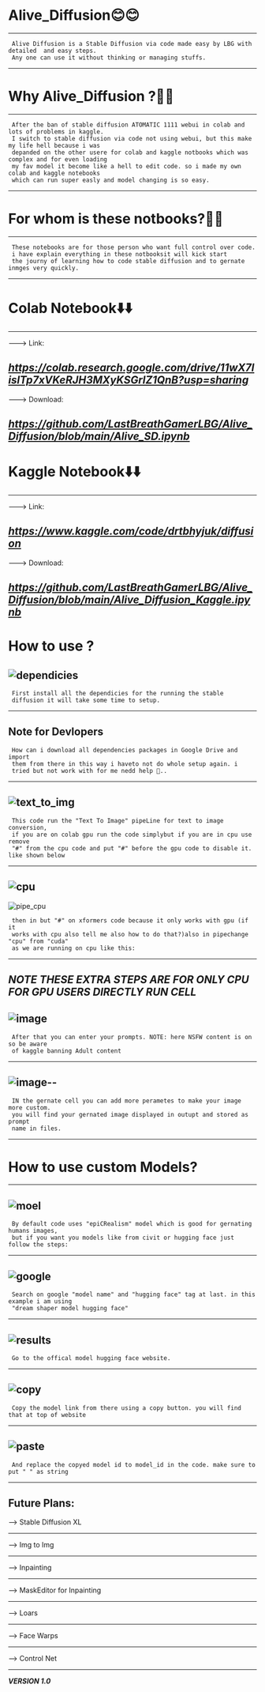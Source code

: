 # Alive_Diffusion😊😊
---
     Alive Diffusion is a Stable Diffusion via code made easy by LBG with detailed  and easy steps.
     Any one can use it without thinking or managing stuffs.
---

# Why Alive_Diffusion ?🤔🤔
---
     After the ban of stable diffusion ATOMATIC 1111 webui in colab and lots of problems in kaggle.
     I switch to stable diffusion via code not using webui, but this make my life hell because i was 
     depanded on the other usere for colab and kaggle notbooks which was complex and for even loading
     my fav model it become like a hell to edit code. so i made my own colab and kaggle notebooks 
     which can run super easly and model changing is so easy. 
---

# For whom is these notbooks?🧐🧐
---
     These notebooks are for those person who want full control over code. 
     i have explain everything in these notbooksit will kick start 
     the journy of learning how to code stable diffusion and to gernate inmges very quickly.
---

# Colab Notebook⬇️⬇️
---
---> Link:

***https://colab.research.google.com/drive/11wX7lisITp7xVKeRJH3MXyKSGrIZ1QnB?usp=sharing*** 
---
---> Download:
     
***https://github.com/LastBreathGamerLBG/Alive_Diffusion/blob/main/Alive_SD.ipynb***
---

# Kaggle Notebook⬇️⬇️
---
---> Link:

***https://www.kaggle.com/code/drtbhyjuk/diffusion***
---
---> Download:

***https://github.com/LastBreathGamerLBG/Alive_Diffusion/blob/main/Alive_Diffusion_Kaggle.ipynb***
---

# How to use ?

![dependicies](https://github.com/LastBreathGamerLBG/Alive_Diffusion/assets/160850941/80ad6067-460c-498a-b621-29effb2c90c9)
---
     First install all the dependicies for the running the stable
     diffusion it will take some time to setup.
---
**Note for Devlopers**
---
     How can i download all dependencies packages in Google Drive and import 
     them from there in this way i haveto not do whole setup again. i 
     tried but not work with for me nedd help 🙏..
---

![text_to_img](https://github.com/LastBreathGamerLBG/Alive_Diffusion/assets/160850941/175f41d1-a8a9-4140-a685-31e36f8df135)
---
     This code run the "Text To Image" pipeLine for text to image conversion,
     if you are on colab gpu run the code simplybut if you are in cpu use remove
     "#" from the cpu code and put "#" before the gpu code to disable it. like shown below
---
![cpu](https://github.com/LastBreathGamerLBG/Alive_Diffusion/assets/160850941/5dee3912-b170-42a7-a7f1-4b753fe62c62)
---
![pipe_cpu](https://github.com/LastBreathGamerLBG/Alive_Diffusion/assets/160850941/8d8624f7-e877-4d65-b3bd-192819d40675)
     
     then in but "#" on xformers code because it only works with gpu (if it
     works with cpu also tell me also how to do that?)also in pipechange "cpu" from "cuda"
     as we are running on cpu like this:
---
***NOTE THESE EXTRA STEPS ARE FOR ONLY CPU FOR GPU USERS DIRECTLY RUN CELL***
---
![image](https://github.com/LastBreathGamerLBG/Alive_Diffusion/assets/160850941/a1565a37-e341-462f-8aaf-7cee31f58bc4)
---
     After that you can enter your prompts. NOTE: here NSFW content is on so be aware
     of kaggle banning Adult content
---
![image](https://github.com/LastBreathGamerLBG/Alive_Diffusion/assets/160850941/37e8b7d7-8631-4a26-a61e-8a8c5032493a)--
---     
     IN the gernate cell you can add more perametes to make your image more custom.
     you will find your gernated image displayed in outupt and stored as prompt
     name in files.
---
# How to use custom Models?
---
![moel](https://github.com/LastBreathGamerLBG/Alive_Diffusion/assets/160850941/8f3539cf-b8e7-4ba0-86ad-a07b14bf683a)
---
     By default code uses "epiCRealism" model which is good for gernating humans images,
     but if you want you models like from civit or hugging face just follow the steps:
---
![google](https://github.com/LastBreathGamerLBG/Alive_Diffusion/assets/160850941/ffb94792-2033-4aee-9a52-f2dc1a3d9862)
---
     Search on google "model name" and "hugging face" tag at last. in this example i am using
     "dream shaper model hugging face"
---
![results](https://github.com/LastBreathGamerLBG/Alive_Diffusion/assets/160850941/8eb5a6ec-e38c-4882-9f0e-b1faa61e1fbf)
---
     Go to the offical model hugging face website.
---
![copy](https://github.com/LastBreathGamerLBG/Alive_Diffusion/assets/160850941/25cec143-5088-409c-b495-3d3b00bcaeb1)
---
     Copy the model link from there using a copy button. you will find that at top of website
---
![paste](https://github.com/LastBreathGamerLBG/Alive_Diffusion/assets/160850941/68c70dad-7489-4b30-b96d-77cf313a1339)
---
     And replace the copyed model id to model_id in the code. make sure to put " " as string
---
Future Plans:
---
--> Stable Diffusion XL


---


--> Img to Img


---


--> Inpainting


---


--> MaskEditor for Inpainting


---


--> Loars


---


--> Face Warps


---


--> Control Net


---




***VERSION 1.0***

